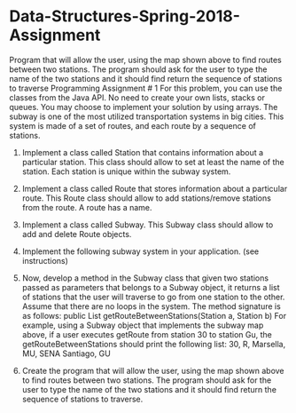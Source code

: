 # Data-Structures-Spring-2018-Assignment
Program that will allow the user, using the map shown above to find routes between two stations. The program should ask for the user to type the name of the two stations and it should find return the sequence of stations to traverse
Programming Assignment # 1
For this problem, you can use the classes from the Java API. No need to create your own lists, stacks or queues. You may choose to implement your solution by using arrays.
The subway is one of the most utilized transportation systems in big cities. This system is made of a set of routes, and each route by a sequence of stations.
1.	Implement a class called Station that contains information about a particular station. This class should allow to set at least the name of the station. Each station is unique within the subway system.
2.	Implement a class called Route that stores information about a particular route. This Route class should allow to add stations/remove stations from the route.  A route has a name.
3.	Implement a class called Subway. This Subway class should allow to add and delete Route objects.
4.	Implement the following subway system in your application. (see instructions)


 


5.	Now, develop a method in the Subway class that given two stations passed as parameters that belongs to a Subway object, it returns a list of stations that the user will traverse to go from one station to the other. Assume that there are no loops in the system. The method signature is as follows:
public List<Station> getRouteBetweenStations(Station a, Station b)
For example, using a Subway object that implements the subway map above, if a user executes getRoute from station 30 to station Gu, the getRouteBetweenStations should print the following list:
30, R, Marsella, MU, SENA Santiago, GU
6.	Create the program that will allow the user, using the map shown above to find routes between two stations. The program should ask for the user to type the name of the two stations and it should find return the sequence of stations to traverse.
